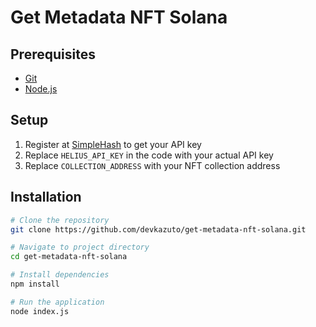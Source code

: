 # Get Metadata NFT Solana
## Prerequisites

- [Git](https://git-scm.com/downloads)
- [Node.js](https://nodejs.org/en)

## Setup

1. Register at [SimpleHash](https://www.helius.dev/) to get your API key
2. Replace `HELIUS_API_KEY` in the code with your actual API key
3. Replace `COLLECTION_ADDRESS` with your NFT collection address

## Installation

```bash
# Clone the repository
git clone https://github.com/devkazuto/get-metadata-nft-solana.git

# Navigate to project directory
cd get-metadata-nft-solana

# Install dependencies
npm install

# Run the application
node index.js
```